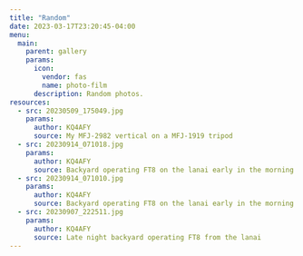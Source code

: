 ```yaml
---
title: "Random"
date: 2023-03-17T23:20:45-04:00
menu:
  main:
    parent: gallery
    params:
      icon:
        vendor: fas
        name: photo-film
      description: Random photos.
resources:
  - src: 20230509_175049.jpg
    params:
      author: KQ4AFY
      source: My MFJ-2982 vertical on a MFJ-1919 tripod
  - src: 20230914_071018.jpg
    params:
      author: KQ4AFY
      source: Backyard operating FT8 on the lanai early in the morning
  - src: 20230914_071010.jpg
    params: 
      author: KQ4AFY
      source: Backyard operating FT8 on the lanai early in the morning
  - src: 20230907_222511.jpg
    params:
      author: KQ4AFY
      source: Late night backyard operating FT8 from the lanai
---
```


